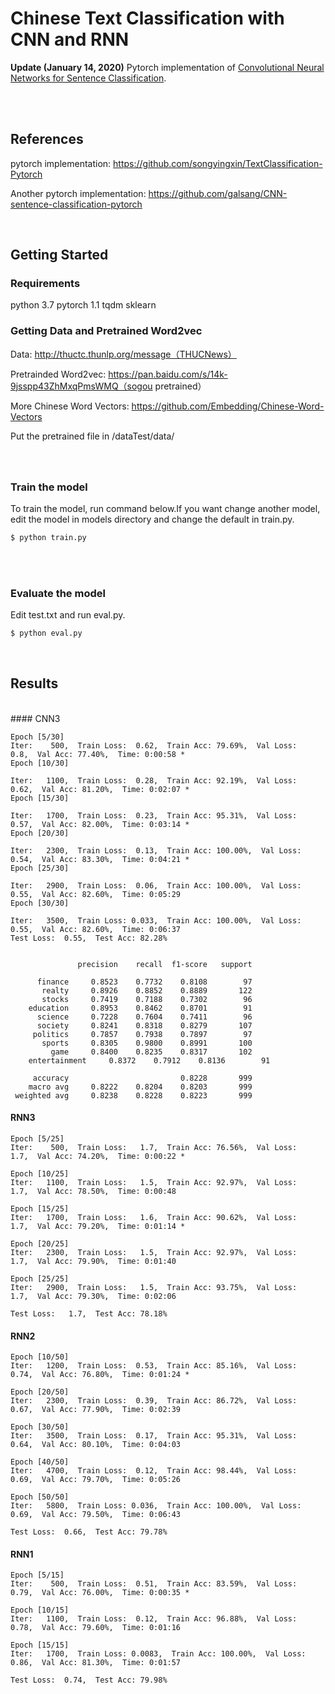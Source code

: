 # Chinese Text Classification with CNN and RNN
<b> Update (January 14, 2020)</b> Pytorch implementation of [Convolutional Neural Networks for Sentence Classification](https://arxiv.org/abs/1408.5882).

<br/>

<br/>


## References
pytorch implementation: https://github.com/songyingxin/TextClassification-Pytorch

Another pytorch implementation: https://github.com/galsang/CNN-sentence-classification-pytorch

<br/>


## Getting Started

### Requirements

python 3.7
pytorch 1.1
tqdm
sklearn

### Getting Data and Pretrained Word2vec
Data: http://thuctc.thunlp.org/message（THUCNews）

Pretrainded Word2vec: https://pan.baidu.com/s/14k-9jsspp43ZhMxqPmsWMQ（sogou pretrained）

More Chinese Word Vectors: https://github.com/Embedding/Chinese-Word-Vectors

Put the pretrained file in /dataTest/data/


###

<br>

### Train the model

To train the model, run command below.If you want change another model, edit the model in models directory and change the default in train.py.

```bash
$ python train.py
```
<br>

<br>

### Evaluate the model

Edit test.txt and run eval.py.

```bash
$ python eval.py
```

<br/>

## Results

<br/>
#### CNN3

```
Epoch [5/30]
Iter:    500,  Train Loss:  0.62,  Train Acc: 79.69%,  Val Loss:   0.8,  Val Acc: 77.40%,  Time: 0:00:58 *
Epoch [10/30]

Iter:   1100,  Train Loss:  0.28,  Train Acc: 92.19%,  Val Loss:  0.62,  Val Acc: 81.20%,  Time: 0:02:07 *
Epoch [15/30]

Iter:   1700,  Train Loss:  0.23,  Train Acc: 95.31%,  Val Loss:  0.57,  Val Acc: 82.00%,  Time: 0:03:14 *
Epoch [20/30]

Iter:   2300,  Train Loss:  0.13,  Train Acc: 100.00%,  Val Loss:  0.54,  Val Acc: 83.30%,  Time: 0:04:21 *
Epoch [25/30]

Iter:   2900,  Train Loss:  0.06,  Train Acc: 100.00%,  Val Loss:  0.55,  Val Acc: 82.60%,  Time: 0:05:29
Epoch [30/30]

Iter:   3500,  Train Loss: 0.033,  Train Acc: 100.00%,  Val Loss:  0.55,  Val Acc: 82.60%,  Time: 0:06:37
Test Loss:  0.55,  Test Acc: 82.28%


               precision    recall  f1-score   support

      finance     0.8523    0.7732    0.8108        97
       realty     0.8926    0.8852    0.8889       122
       stocks     0.7419    0.7188    0.7302        96
    education     0.8953    0.8462    0.8701        91
      science     0.7228    0.7604    0.7411        96
      society     0.8241    0.8318    0.8279       107
     politics     0.7857    0.7938    0.7897        97
       sports     0.8305    0.9800    0.8991       100
         game     0.8400    0.8235    0.8317       102
    entertainment     0.8372    0.7912    0.8136        91

     accuracy                         0.8228       999
    macro avg     0.8222    0.8204    0.8203       999
 weighted avg     0.8238    0.8228    0.8223       999
```

#### RNN3
```
Epoch [5/25]
Iter:    500,  Train Loss:   1.7,  Train Acc: 76.56%,  Val Loss:   1.7,  Val Acc: 74.20%,  Time: 0:00:22 *

Epoch [10/25]
Iter:   1100,  Train Loss:   1.5,  Train Acc: 92.97%,  Val Loss:   1.7,  Val Acc: 78.50%,  Time: 0:00:48

Epoch [15/25]
Iter:   1700,  Train Loss:   1.6,  Train Acc: 90.62%,  Val Loss:   1.7,  Val Acc: 79.20%,  Time: 0:01:14 *

Epoch [20/25]
Iter:   2300,  Train Loss:   1.5,  Train Acc: 92.97%,  Val Loss:   1.7,  Val Acc: 79.90%,  Time: 0:01:40

Epoch [25/25]
Iter:   2900,  Train Loss:   1.5,  Train Acc: 93.75%,  Val Loss:   1.7,  Val Acc: 79.30%,  Time: 0:02:06

Test Loss:   1.7,  Test Acc: 78.18%
```

#### RNN2
```
Epoch [10/50]
Iter:   1200,  Train Loss:  0.53,  Train Acc: 85.16%,  Val Loss:  0.74,  Val Acc: 76.80%,  Time: 0:01:24 *

Epoch [20/50]
Iter:   2300,  Train Loss:  0.39,  Train Acc: 86.72%,  Val Loss:  0.67,  Val Acc: 77.90%,  Time: 0:02:39

Epoch [30/50]
Iter:   3500,  Train Loss:  0.17,  Train Acc: 95.31%,  Val Loss:  0.64,  Val Acc: 80.10%,  Time: 0:04:03

Epoch [40/50]
Iter:   4700,  Train Loss:  0.12,  Train Acc: 98.44%,  Val Loss:  0.69,  Val Acc: 79.70%,  Time: 0:05:26

Epoch [50/50]
Iter:   5800,  Train Loss: 0.036,  Train Acc: 100.00%,  Val Loss:  0.69,  Val Acc: 79.50%,  Time: 0:06:43

Test Loss:  0.66,  Test Acc: 79.78%
```

#### RNN1
```
Epoch [5/15]
Iter:    500,  Train Loss:  0.51,  Train Acc: 83.59%,  Val Loss:  0.79,  Val Acc: 76.00%,  Time: 0:00:35 *

Epoch [10/15]
Iter:   1100,  Train Loss:  0.12,  Train Acc: 96.88%,  Val Loss:  0.78,  Val Acc: 79.60%,  Time: 0:01:16

Epoch [15/15]
Iter:   1700,  Train Loss: 0.0083,  Train Acc: 100.00%,  Val Loss:  0.86,  Val Acc: 81.30%,  Time: 0:01:57

Test Loss:  0.74,  Test Acc: 79.98%
```
